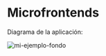 # Microfrontends

Diagrama de la aplicación: 

![mi-ejemplo-fondo](https://github.com/mariaurena/tech-beer/assets/58937944/341682f0-3090-47f9-8776-7ff0021e6068)

